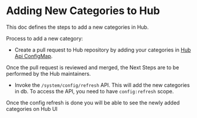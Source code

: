 # Adding New Categories to Hub

This doc defines the steps to add a new categories in Hub.

Process to add a new category:

- Create a pull request to Hub repository by adding your categories in [Hub Api ConfigMap][config].

Once the pull request is reviewed and merged, the Next Steps are to be performed by the Hub maintainers.

- Invoke the `/system/config/refresh` API. This will add the new categories in db. To access the API, you need to have `config:refresh` scope.

Once the config refresh is done you will be able to see the newly added categories on Hub UI

[config]: https://github.com/tektoncd/hub/blob/main/config/02-api/21-api-configmap.yaml
